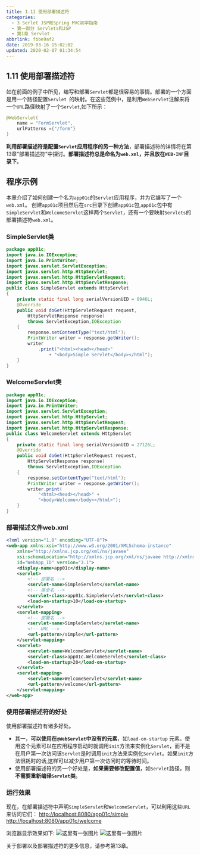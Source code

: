 ```yaml
---
title: 1.11 使用部署描述符
categories:
  - 3 Serlet JSP和Spring MVC初学指南
  - 第一部分 Servlets和JSP
  - 第1章 Servlet
abbrlink: fbbe9af2
date: 2019-03-16 15:02:02
updated: 2020-02-07 01:34:54
---
```

## 1.11 使用部署描述符
如在前面的例子中所见，编写和部署`Servlet`都是很容易的事情。部署的一个方面是用一个路径配置`Servlet `的映射。在这些范例中，是利用`WebServlet`注解来将一个`URL`路径映射了一个`Servlet`,如下所示：
```java
@WebServlet(
    name = "FormServlet",
    urlPatterns ={"/form"}
)
```
**利用部署描述符是配置`Servlet`应用程序的另一种方法**，部署描述符的详情将在第13章“部署描述符”中探讨。**部署描述符总是命名为`web.xml`，并且放在`WEB-INF`目录下**。
## 程序示例 ##
本章介绍了如何创建一个名为`app01c`的`Servlet`应用程序，并为它编写了一个`web.xml`。
创建`app01c`项目然后在`src`目录下创建`app01c`包,`app01c`包中有`SimpleServlet`和`WelcomeServlet`这样两个`Servlet`，还有一个要映射`Servlets`的部署描述符`web.xml`。

### SimpleServlet类
```java
package app01c;
import java.io.IOException;
import java.io.PrintWriter;
import javax.servlet.ServletException;
import javax.servlet.http.HttpServlet;
import javax.servlet.http.HttpServletRequest;
import javax.servlet.http.HttpServletResponse;
public class SimpleServlet extends HttpServlet
{
    private static final long serialVersionUID = 8946L;
    @Override
    public void doGet(HttpServletRequest request,
        HttpServletResponse response)
        throws ServletException,IOException
    {
        response.setContentType("text/html");
        PrintWriter writer = response.getWriter();
        writer
            .print("<html><head></head>"
                + "<body>Simple Servlet</body></html");
    }
}
```
### WelcomeServlet类
```java
package app01c;
import java.io.IOException;
import java.io.PrintWriter;
import javax.servlet.ServletException;
import javax.servlet.http.HttpServlet;
import javax.servlet.http.HttpServletRequest;
import javax.servlet.http.HttpServletResponse;
public class WelcomeServlet extends HttpServlet
{
    private static final long serialVersionUID = 27126L;
    @Override
    public void doGet(HttpServletRequest request,
        HttpServletResponse response)
        throws ServletException,IOException
    {
        response.setContentType("text/html");
        PrintWriter writer = response.getWriter();
        writer.print(
            "<html><head></head>" +
            "<body>Welcome</body></html>");
    }
}
```

### 部署描述文件web.xml
```xml
<?xml version="1.0" encoding="UTF-8"?>
<web-app xmlns:xsi="http://www.w3.org/2001/XMLSchema-instance"
    xmlns="http://xmlns.jcp.org/xml/ns/javaee"
    xsi:schemaLocation="http://xmlns.jcp.org/xml/ns/javaee http://xmlns.jcp.org/xml/ns/javaee/web-app_3_1.xsd"
    id="WebApp_ID" version="3.1">
    <display-name>app01c</display-name>
    <servlet>
        <!-- 部署名 -->
        <servlet-name>SimpleServlet</servlet-name>
        <!-- 类全名 -->
        <servlet-class>app01c.SimpleServlet</servlet-class>
        <load-on-startup>10</load-on-startup>
    </servlet>
    <servlet-mapping>
        <!-- 部署名 -->
        <servlet-name>SimpleServlet</servlet-name>
        <!-- URL -->
        <url-pattern>/simple</url-pattern>
    </servlet-mapping>
    <servlet>
        <servlet-name>WelcomeServlet</servlet-name>
        <servlet-class>app01c.WelcomeServlet</servlet-class>
        <load-on-startup>20</load-on-startup>
    </servlet>
    <servlet-mapping>
        <servlet-name>WelcomeServlet</servlet-name>
        <url-pattern>/welcome</url-pattern>
    </servlet-mapping>
</web-app>
```
### 使用部署描述符的好处
使用部署描述符有诸多好处。
- 其一，**可以使用在`@WebServlet`中没有的元素**，如`load-on-startup` 元素。使用这个元素可以在应用程序启动时就调用`init`方法来实例化`Servlet`，而不是在用户第一次访问该`Servlet`是时调用`init`方法来实例化`Servlet`。如果`init`方法很耗时的话,这样可以减少用户第一次访问时的等待时间。
- 使用部署描述符的另一个好处是，**如果需要修改配置值**，如`Servlet`路径，则**不需要重新编译`Servlet`类**。

### 运行效果
现在，在部署描述符中声明`SimpleServlet`和`WelcomeServlet`，可以利用这些`URL`来访问它们：
[http://localhost:8080/app01c/simple](http://localhost:8080/app01c/simple)
[http://localhost:8080/app01c/welcome](http://localhost:8080/app01c/welcome)

浏览器显示效果如下:
![这里有一张图片](https://image-1257720033.cos.ap-shanghai.myqcloud.com/blog/readbooknote/ServlerJSPAndSpring%20MVCChuXueZhiNan/Chapter1/3.png)
![这里有一张图片](https://image-1257720033.cos.ap-shanghai.myqcloud.com/blog/readbooknote/ServlerJSPAndSpring%20MVCChuXueZhiNan/Chapter1/4.png)

关于部署以及部署描述符的更多信息，请参考第13章。